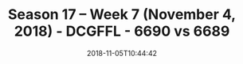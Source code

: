 ---
title: Season 17 – Week 7 (November 4, 2018) - DCGFFL - 6690 vs 6689
teams_score:
- team: 6690
  score:
- team: 6689
  score: 0
mvp: J. Steslicki (Columbia), D. Allen (Charcoal)
game-ball: S. Cramer (Columbia), J. Lucas (Charcoal)
season: 17
week: 7
date: '2018-11-05T10:44:42'
pageid: season-17-week-7-november-4-2018-6690-vs-6689
---
